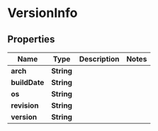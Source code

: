

# VersionInfo


## Properties

| Name | Type | Description | Notes |
|------------ | ------------- | ------------- | -------------|
|**arch** | **String** |  |  |
|**buildDate** | **String** |  |  |
|**os** | **String** |  |  |
|**revision** | **String** |  |  |
|**version** | **String** |  |  |



